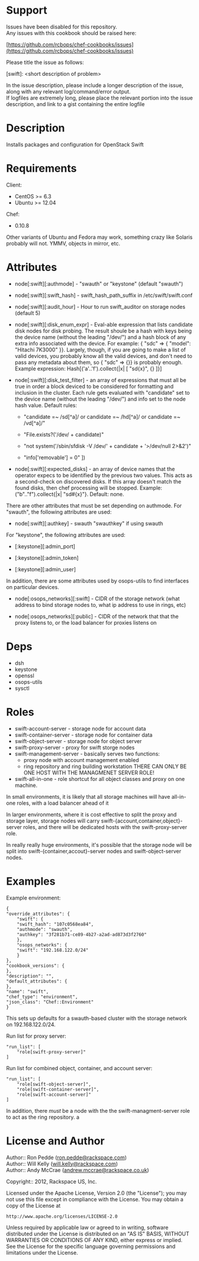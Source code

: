 Support
=======

Issues have been disabled for this repository.  
Any issues with this cookbook should be raised here:

[https://github.com/rcbops/chef-cookbooks/issues](https://github.com/rcbops/chef-cookbooks/issues)

Please title the issue as follows:

[swift]: \<short description of problem\>

In the issue description, please include a longer description of the issue, along with any relevant log/command/error output.  
If logfiles are extremely long, please place the relevant portion into the issue description, and link to a gist containing the entire logfile

Description
====

Installs packages and configuration for OpenStack Swift

Requirements
====

Client:
 * CentOS >= 6.3
 * Ubuntu >= 12.04

Chef:
 * 0.10.8

Other variants of Ubuntu and Fedora may work, something crazy like
Solaris probably will not.  YMMV, objects in mirror, etc.

Attributes
====

 * node[:swift][:authmode] - "swauth" or "keystone" (default "swauth")

 * node[:swift][:swift_hash] - swift_hash_path_suffix in /etc/swift/swift.conf

 * node[:swift][:audit_hour] - Hour to run swift_auditor on storage nodes (default 5)

 * node[:swift][:disk_enum_expr] - Eval-able expression that lists
   candidate disk nodes for disk probing.  The result shoule be a hash
   with keys being the device name (without the leading "/dev/") and a
   hash block of any extra info associated with the device.  For
   example: { "sdc" => { "model": "Hitachi 7K3000" }}.  Largely,
   though, if you are going to make a list of valid devices, you
   probably know all the valid devices, and don't need to pass any
   metadata about them, so { "sdc" => {}} is probably enough.  Example
   expression: Hash[('a'..'f').collect{|x| [ "sd{x}", {} ]}]

 * node[:swift][:disk_test_filter] - an array of expressions that must
   all be true in order a block deviced to be considered for
   formatting and inclusion in the cluster.  Each rule gets evaluated
   with "candidate" set to the device name (without the leading
   "/dev/") and info set to the node hash value.  Default rules:

    * "candidate =~ /sd[^a]/ or candidate =~ /hd[^a]/ or candidate =~
      /vd[^a]/"

    * "File.exists?('/dev/ + candidate)"

    * "not system('/sbin/sfdisk -V /dev/' + candidate + '>/dev/null 2>&2')"

    * "info['removable'] = 0" ])

 * node[:swift][:expected_disks] - an array of device names that the
   operator expecs to be identified by the previous two values.  This
   acts as a second-check on discovered disks.  If this array doesn't
   match the found disks, then chef processing will be stopped.
   Example: ("b".."f").collect{|x| "sd#{x}"}.  Default: none.

There are other attributes that must be set depending on authmode.
For "swauth", the following attributes are used:

 * node[:swift][:authkey] - swauth "swauthkey" if using swauth

For "keystone", the following attributes are used:

 * [:keystone][:admin_port]

 * [:keystone][:admin_token]

 * [:keystone][:admin_user]

In addition, there are some attributes used by osops-utils to find
interfaces on particular devices.

 * node[:osops_networks][:swift] - CIDR of the storage network (what
   address to bind storage nodes to, what ip address to use in rings,
   etc)

 * node[:osops_networks][:public] - CIDR of the network that
   that the proxy listens to, or the load balancer for proxies listens
   on

Deps
====

 * dsh
 * keystone
 * openssl
 * osops-utils
 * sysctl

Roles
====

 * swift-account-server - storage node for account data
 * swift-container-server - storage node for container data
 * swift-object-server - storage node for object server
 * swift-proxy-server - proxy for swift storge nodes
 * swift-management-server - basically serves two functions:
   * proxy node with account management enabled
   * ring repository and ring building workstation
   THERE CAN ONLY BE ONE HOST WITH THE MANAGMENET SERVER ROLE!
 * swift-all-in-one - role shortcut for all object classes and proxy
   on one machine.

In small environments, it is likely that all storage machines will
have all-in-one roles, with a load balancer ahead of it

In larger environments, where it is cost effective to split the proxy
and storage layer, storage nodes will carry
swift-{account,container,object}-server roles, and there will be
dedicated hosts with the swift-proxy-server role.

In really really huge environments, it's possible that the storage
node will be split into swift-{container,accout}-server nodes and
swift-object-server nodes.

Examples
====

Example environment:


    {
	"override_attributes": {
	    "swift": {
		"swift_hash": "107c0568ea84",
		"authmode": "swauth",
		"authkey": "3f281b71-ce89-4b27-a2ad-ad873d3f2760"
	    },
	    "osops_networks": {
		"swift": "192.168.122.0/24"
	    }
	},
	"cookbook_versions": {
	},
	"description": "",
	"default_attributes": {
	},
	"name": "swift",
	"chef_type": "environment",
	"json_class": "Chef::Environment"
    }

This sets up defaults for a swauth-based cluster with the storage
network on 192.168.122.0/24.

Run list for proxy server:

    "run_list": [
        "role[swift-proxy-server]"
    ]

Run list for combined object, container, and account server:

    "run_list": [
        "role[swift-object-server]",
        "role[swift-container-server]",
        "role[swift-account-server]"
    ]

In addition, there *must* be a node with the the
swift-managment-server role to act as the ring repository.
a

License and Author
====

Author:: Ron Pedde (<ron.pedde@rackspace.com>)  
Author:: Will Kelly (<will.kelly@rackspace.com>)  
Author:: Andy McCrae (<andrew.mccrae@rackspace.co.uk>)  

Copyright:: 2012, Rackspace US, Inc.

Licensed under the Apache License, Version 2.0 (the "License");
you may not use this file except in compliance with the License.
You may obtain a copy of the License at

    http://www.apache.org/licenses/LICENSE-2.0

Unless required by applicable law or agreed to in writing, software
distributed under the License is distributed on an "AS IS" BASIS,
WITHOUT WARRANTIES OR CONDITIONS OF ANY KIND, either express or implied.
See the License for the specific language governing permissions and
limitations under the License.

